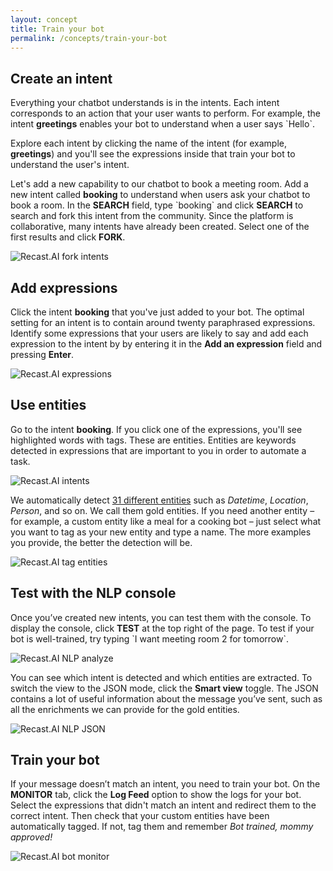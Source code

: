 ```yaml
---
layout: concept
title: Train your bot
permalink: /concepts/train-your-bot
---
```


## Create an intent

Everything your chatbot understands is in the intents. Each intent corresponds to an action that your user wants to perform. For example, the intent **greetings** enables your bot to understand when a user says \`Hello\`.

Explore each intent by clicking the name of the intent (for example, **greetings**) and you'll see the expressions inside that train your bot to understand the user's intent.

Let's add a new capability to our chatbot to book a meeting room. Add a new intent called **booking** to understand when users ask your chatbot to book a room. In the **SEARCH** field, type \`booking\` and click **SEARCH** to search and fork this intent from the community. Since the platform is collaborative, many intents have already been created. Select one of the first results and click **FORK**.

![Recast.AI fork intents](https://cdn.recast.ai/man/introduction/search-booking.png)

## Add expressions

Click the intent **booking** that you've just added to your bot. The optimal setting for an intent is to contain around twenty paraphrased expressions. Identify some expressions that your users are likely to say and add each expression to the intent by by entering it in the **Add an expression** field and pressing **Enter**.

![Recast.AI expressions](https://cdn.recast.ai/man/introduction/booking-intent.png)

## Use entities

Go to the intent **booking**. If you click one of the expressions, you'll see highlighted words with tags. These are entities. Entities are keywords detected in expressions that are important to you in order to automate a task.

![Recast.AI intents](https://cdn.recast.ai/man/recast-ai-entitiesb.png)

We automatically detect <a target="_blank" rel="noopener noreferrer" href="https://recast.ai/docs/api-reference#list-of-entities">31 different entities</a> such as *Datetime*, *Location*, *Person*, and so on.
We call them gold entities. If you need another entity – for example, a custom entity like a meal for a cooking bot – just select what you want to tag as your new entity and type a name. The more examples you provide, the better the detection will be.

![Recast.AI tag entities](https://cdn.recast.ai/man/recast-ai-tag-entitiesb.png)

## Test with the NLP console

Once you’ve created new intents, you can test them with the console. To display the console, click **TEST** at the top right of the page. To test if your bot is well-trained, try typing \`I want meeting room 2 for tomorrow\`.

![Recast.AI NLP analyze](https://cdn.recast.ai/man/introduction/console-view.png)

You can see which intent is detected and which entities are extracted. To switch the view to the JSON mode, click the **Smart view** toggle.
The JSON contains a lot of useful information about the message you’ve sent, such as all the enrichments we can provide for the gold entities.

![Recast.AI NLP JSON](https://cdn.recast.ai/man/introduction/console-json.png)

## Train your bot

If your message doesn’t match an intent, you need to train your bot. On the **MONITOR** tab, click the **Log Feed** option to show the logs for your bot. Select the expressions that didn't match an intent and redirect them to the correct intent. Then check that your custom entities have been automatically tagged. If not, tag them and remember *Bot trained, mommy approved!*

![Recast.AI bot monitor](https://cdn.recast.ai/man/introduction/monitor-log-feed.png)
